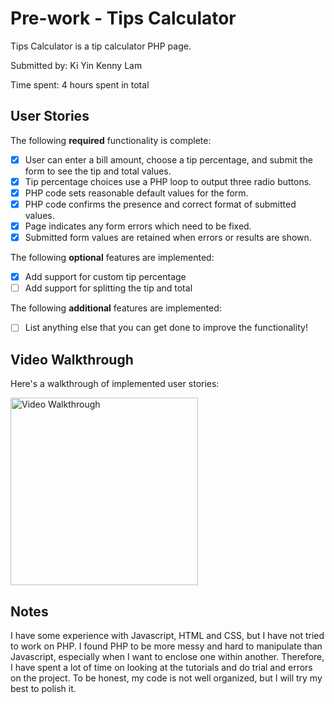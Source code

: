 # Pre-work - Tips Calculator

Tips Calculator is a tip calculator PHP page.

Submitted by: Ki Yin Kenny Lam

Time spent: 4 hours spent in total

## User Stories

The following **required** functionality is complete:
* [x] User can enter a bill amount, choose a tip percentage, and submit the form to see the tip and total values.
* [x] Tip percentage choices use a PHP loop to output three radio buttons.
* [x] PHP code sets reasonable default values for the form.
* [x] PHP code confirms the presence and correct format of submitted values.
* [x] Page indicates any form errors which need to be fixed.
* [x] Submitted form values are retained when errors or results are shown.

The following **optional** features are implemented:
* [x] Add support for custom tip percentage
* [ ] Add support for splitting the tip and total

The following **additional** features are implemented:

* [ ] List anything else that you can get done to improve the functionality!

## Video Walkthrough

Here's a walkthrough of implemented user stories:

<img src='http://i.imgur.com/BoURVQe.gif' title='Video Walkthrough' width='300px' alt='Video Walkthrough' />


## Notes

I have some experience with Javascript, HTML and CSS, but I have not tried to work on PHP. I found PHP
to be more messy and hard to manipulate than Javascript, especially when I want to enclose one within another.
Therefore, I have spent a lot of time on looking at the tutorials and do trial and errors on the project.
To be honest, my code is not well organized, but I will try my best to polish it.